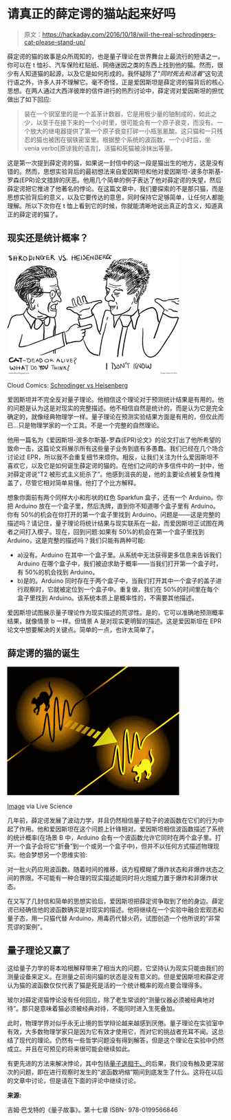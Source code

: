 # 请真正的薛定谔的猫站起来好吗

> 原文：<https://hackaday.com/2016/10/18/will-the-real-schrodingers-cat-please-stand-up/>

薛定谔的猫的故事是众所周知的，也是量子理论在世界舞台上最流行的短语之一。你可以在 t 恤衫、汽车保险杠贴纸、网络迷因之类的东西上找到他的猫。然而，很少有人知道猫的起源，以及它是如何形成的。我怀疑除了“*同时死去和活着*”这句流行语之外，许多人并不理解它。毫不奇怪，正是爱因斯坦是薛定谔的猫背后的核心思想。在两人通过大西洋彼岸的信件进行的热烈讨论中，薛定谔对爱因斯坦的担忧做出了如下回应:

> 装在一个钢室里的是一个盖革计数器，它是用极少量的铀制成的，如此之少，以至于在接下来的一个小时里，很可能会有一个原子衰变，而没有。一个放大的继电器提供了第一个原子衰变打碎一小瓶氢氰酸。这只猫和一只残忍的猫也被困在钢铁密室里。根据整个系统的波函数，一个小时后，坐 venia verbo[原谅我的语言]，活猫和死猫被涂抹出等量。

这是第一次提到薛定谔的猫，如果说一封信中的这一段是猫出生的地方，这是没有错的。然而，思想实验背后的最初想法来自爱因斯坦和他对爱因斯坦-波多尔斯基-罗森(EPR)论文措辞的厌恶。他用几个简单的例子表达了他对薛定谔的失望，然后薛定谔把它推进了他著名的悖论。在这篇文章中，我们要探索的不是那只猫，而是思想实验背后的意义，以及它要传达的意思，同时保持它足够简单，让任何人都能理解。所以下次你在 t 恤上看到它的时候，你就能清晰地说出真正的含义，知道真正的薛定谔的猫了。

## 现实还是统计概率？

![cat_01](img/5f59f1889223566f4e3b480c590089c1.png)

Cloud Comics: [Schrodinger vs Heisenberg](http://cloudcomics.blogspot.com/2012/05/schrodinger-vs-heisenberg.html)

爱因斯坦并不完全反对量子理论。他相信这个理论对于预测统计结果是有用的。他的问题是认为这是对现实的完整描述。他不相信自然是统计的，而是认为它是完全确定的，就像经典物理学一样。量子理论在预测实验结果方面是有用的，但仅此而已…只是物理学家的一个工具。不是一个完整的自然理论。

他用一篇名为《爱因斯坦-波多尔斯基-罗森(EPR)论文》的论文打出了他所希望的致命一击，这篇论文将展示所有这些量子业务到底有多愚蠢。我们已经在几个场合讨论过 EPR，所以我不会重复细节来烦你。相反，让我们关注为什么爱因斯坦不喜欢它，以及它是如何诞生薛定谔的猫的。在他们之间的许多信件中的一封中，他对薛定谔说“T2 被形式主义扼杀了”。他感到沮丧的是，他的主要论点被复杂性掩盖了，尽管它相对简单易懂。他打了个比方解释。

想象你面前有两个同样大小和形状的红色 Sparkfun 盒子，还有一个 Arduino。你把 Arduino 放在一个盒子里，然后洗牌，直到你不知道哪个盒子里有 Arduino。你有 50%的机会在你打开的第一个盒子里找到 Arduino。问题是——这是完整的描述吗？请记住，量子理论将统计结果与现实联系在一起，而爱因斯坦正试图在两者之间打入楔子。现在，回到问题:如果有 50%的机会在第一个盒子里找到 Arduino，这是完整的描述吗？我们只能有两种可能:

*   a)没有。Arduino 在其中一个盒子里。从系统中无法获得更多信息来告诉我们 Arduino 在哪个盒子中，我们被迫求助于概率——当我们打开第一个盒子时，有 50%的机会找到 Arduino。
*   b)是的。Arduino 同时存在于两个盒子中，当我们打开其中一个盒子的盖子进行观察时，它就被定位到一个盒子中。重复做，我们在 50%的时间里在每个盒子里找到 Arduino。该系统本质上是概率性的，不需要其他描述。

爱因斯坦试图展示量子理论作为现实描述的荒谬性。是的，它可以准确地预测概率结果，就像情景 b 一样。但情景 A 是对现实更明智的描述。这是爱因斯坦在 EPR 论文中想要解决的关键点。简单的一点，也许太简单了。

## 薛定谔的猫的诞生

![cat_03](img/df6af58cfe9d0c80e2751dc69b812ea4.png)

[Image](http://www.livescience.com/38339-experiments-bolster-schrodingers-cat-idea.html) via Live Science

几年前，薛定谔发展了波动力学，并且仍然相信量子粒子的波函数在它们的行为中起了作用。他和爱因斯坦在这个问题上针锋相对。爱因斯坦相信波函数描述了系统的统计概率(在场景 B 中，Arduino 会有一个波函数允许它同时在两个盒子里。打开一个盒子会将它“折叠”到一个或另一个盒子中)，但并不以任何方式描述物理现实。他会梦想另一个思维实验:

对一批火药应用波函数。随着时间的推移，该方程模糊了爆炸状态和非爆炸状态之间的界限。不可能有一种合理的现实描述能同时将火炮威力置于爆炸和非爆炸状态。

在又写了几封信和简单的思想实验后，爱因斯坦把薛定谔争取到了他的身边。薛定谔已经确信他的波函数确实是对现实的描述。他将继续在一个实验中融合宏观态和量子态，用一只猫代替 Arduino，用毒药代替火药，试图创造一个他所说的“非常荒谬的案例”。

## 量子理论又赢了

这给量子力学的哥本哈根解释带来了相当大的问题，它坚持认为现实只能由我们的测量设备来定义。在测量之前询问猫的状态是没有意义的。但是爱因斯坦和薛定谔认为猫的波函数仅仅代表了猫是死是活的一个统计概率的观点要合理得多。

玻尔对薛定谔猫悖论没有任何回应，除了老生常谈的“测量仪器必须被经典地对待”。那只是意味着猫必须被经典对待，不能同时进入生死叠加。

此时，物理学界对似乎永无止境的哲学辩论越来越感到厌倦。量子理论在实验室中有效，大多数物理学家只是因为它有效才使用它，而对它的挑战者充耳不闻。这总结了现代的理论。仍然有一些哲学问题没有得到解答，但是这个理论在实验中仍然成立。并且在可预见的将来很可能会继续如此。

有更先进的方法来解决悖论，其中包括[量子退相干、](https://en.wikipedia.org/wiki/Quantum_decoherence)的后果，我们没有触及更深层次的问题，即在进行观察时发生的“波函数坍缩”期间到底发生了什么。这将在以后的文章中讨论，但是请在下面的评论中继续讨论。

**来源:**

吉姆·巴戈特的《量子故事》。第十七章 ISBN- 978-0199566846
